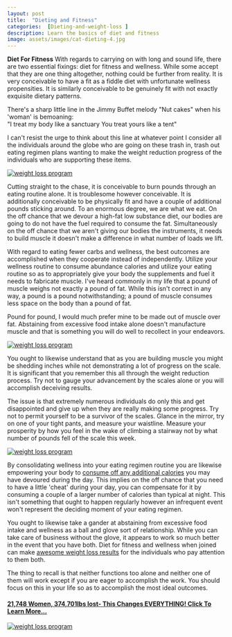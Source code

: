 ```yaml
---
layout: post
title:  "Dieting and Fitness"
categories:  [Dieting-and-weight-loss ]
description: Learn the basics of diet and fitness
image: assets/images/cat-dieting-4.jpg
---
```

<b>Diet For Fitness</b>
With regards to carrying on with long and sound life, there are two essential fixings: diet for fitness and wellness. While some accept that they are one thing altogether, nothing could be further from reality. It is very conceivable to have a fit as a fiddle diet with unfortunate wellness propensities. It is similarly conceivable to be genuinely fit with not exactly exquisite dietary patterns.

There's a sharp little line in the Jimmy Buffet melody "Nut cakes" when his 'woman' is bemoaning:  
 "I treat my body like a sanctuary You treat yours like a tent" 

I can't resist the urge to think about this line at whatever point I consider all the individuals around the globe who are going on these trash in, trash out eating regimen plans wanting to make the weight reduction progress of the individuals who are supporting these items.

<a rel="noopener noreferrer nofollow" target="_blank" href="http://bit.ly/3ePUDA0"><img   alt="weight loss program" src="../../../../../assets/images/28-weight-loss.jpg" /></a>

Cutting straight to the chase, it is conceivable to burn pounds through an eating routine alone. It is troublesome however conceivable. It is additionally conceivable to be physically fit and have a couple of additional pounds sticking around. To an enormous degree, we are what we eat. On the off chance that we devour a high-fat low substance diet, our bodies are going to do not have the fuel required to consume the fat. Simultaneously on the off chance that we aren't giving our bodies the instruments, it needs to build muscle it doesn't make a difference in what number of loads we lift.

With regard to eating fewer carbs and wellness, the best outcomes are accomplished when they cooperate instead of independently. Utilize your wellness routine to consume abundance calories and utilize your eating routine so as to appropriately give your body the supplements and fuel it needs to fabricate muscle. I've heard commonly in my life that a pound of muscle weighs not exactly a pound of fat. While this isn't correct in any way, a pound is a pound notwithstanding; a pound of muscle consumes less space on the body than a pound of fat.

Pound for pound, I would much prefer mine to be made out of muscle over fat. Abstaining from excessive food intake alone doesn't manufacture muscle and that is something you will do well to recollect in your endeavors.

<a rel="noopener noreferrer nofollow" target="_blank" href="http://bit.ly/3ePUDA0"><img   alt="weight loss program" src="../../../../../assets/images/20-weight-loss.jpg" /></a>

You ought to likewise understand that as you are building muscle you might be shedding inches while not demonstrating a lot of progress on the scale. It is significant that you remember this all through the weight reduction process. Try not to gauge your advancement by the scales alone or you will accomplish deceiving results.

The issue is that extremely numerous individuals do only this and get disappointed and give up when they are really making some progress. Try not to permit yourself to be a survivor of the scales. Glance in the mirror, try on one of your tight pants, and measure your waistline. Measure your prosperity by how you feel in the wake of climbing a stairway not by what number of pounds fell of the scale this week.

<a rel="noopener noreferrer nofollow" target="_blank" href="http://bit.ly/3ePUDA0"><img   alt="weight loss program" src="../../../../../assets/img/weight-loss-package.png" /></a>

By consolidating wellness into your eating regimen routine you are likewise empowering your body to <a rel="noopener noreferrer nofollow" target="_blank" href="http://bit.ly/3ePUDA0">consume off any additional calories</a> you may have devoured during the day. This implies on the off chance that you need to have a little 'cheat' during your day, you can compensate for it by consuming a couple of a larger number of calories than typical at night. This isn't something that ought to happen regularly however an infrequent event won't represent the deciding moment of your eating regimen. 

You ought to likewise take a gander at abstaining from excessive food intake and wellness as a ball and glove sort of relationship. While you can take care of business without the glove, it appears to work so much better in the event that you have both. Diet for fitness and wellness when joined can make <a rel="noopener noreferrer nofollow" target="_blank" href="http://bit.ly/3ePUDA0">awesome weight loss results</a> for the individuals who pay attention to them both.

The thing to recall is that neither functions too alone and neither one of them will work except if you are eager to accomplish the work. You should focus on this in your life so as to accomplish the most ideal outcomes.

<h4><a href="http://bit.ly/3ePUDA0" target="_blank" rel="noreferrer noopener" aria-label="21,748 Women, 374,701lbs lost- This Changes EVERYTHING! Learn More... (opens in a new tab)">21,748 Women, 374,701lbs lost- This Changes EVERYTHING! Click To Learn More...</a></h4>

<a rel="noopener noreferrer nofollow" target="_blank" href="http://bit.ly/3ePUDA0"><img   alt="weight loss program" src="../../../../../assets/images/weight-loss-program-3-300.jpg" /></a>